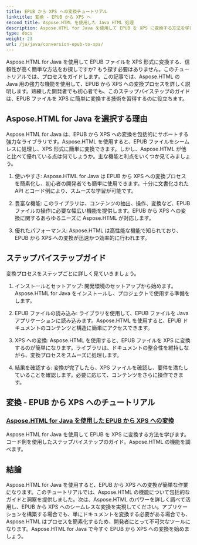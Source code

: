 ```yaml
---
title: EPUB から XPS への変換チュートリアル
linktitle: 変換 - EPUB から XPS へ
second_title: Aspose.HTML を使用した Java HTML 処理
description: Aspose.HTML for Java を使用して EPUB を XPS に変換する方法を学びます。これらのチュートリアルで、ステップバイステップのガイドとコード例を入手し、Aspose.HTML の機能を調べます。
type: docs
weight: 23
url: /ja/java/conversion-epub-to-xps/
---
```


Aspose.HTML for Java を使用して EPUB ファイルを XPS 形式に変換する、信頼性が高く簡単な方法をお探しですか? もう探す必要はありません。このチュートリアルでは、プロセスをガイドします。この記事では、Aspose.HTML の Java 用の強力な機能を使用して、EPUB から XPS への変換プロセスを詳しく説明します。熟練した開発者でも初心者でも、このステップバイステップのガイドは、EPUB ファイルを XPS に簡単に変換する技術を習得するのに役立ちます。

## Aspose.HTML for Java を選択する理由

Aspose.HTML for Java は、EPUB から XPS への変換を包括的にサポートする強力なライブラリです。Aspose.HTML を使用すると、EPUB ファイルをシームレスに処理し、XPS 形式に簡単に変換できます。しかし、Aspose.HTML が他と比べて優れている点は何でしょうか。主な機能と利点をいくつか見てみましょう。

1. 使いやすさ: Aspose.HTML for Java は EPUB から XPS への変換プロセスを簡素化し、初心者の開発者でも簡単に使用できます。十分に文書化された API とコード例により、スムーズな学習が可能です。

2. 豊富な機能: このライブラリは、コンテンツの抽出、操作、変換など、EPUB ファイルの操作に必要な幅広い機能を提供します。EPUB から XPS への変換に関するあらゆるニーズに Aspose.HTML が対応します。

3. 優れたパフォーマンス: Aspose.HTML は高性能な機能で知られており、EPUB から XPS への変換が迅速かつ効率的に行われます。

## ステップバイステップガイド

変換プロセスをステップごとに詳しく見ていきましょう。

1. インストールとセットアップ: 開発環境のセットアップから始めます。Aspose.HTML for Java をインストールし、プロジェクトで使用する準備をします。

2. EPUB ファイルの読み込み: ライブラリを使用して、EPUB ファイルを Java アプリケーションに読み込みます。Aspose.HTML を使用すると、EPUB ドキュメントのコンテンツと構造に簡単にアクセスできます。

3. XPS への変換: Aspose.HTML を使用すると、EPUB ファイルを XPS に変換するのが簡単になります。ライブラリは、ドキュメントの整合性を維持しながら、変換プロセスをスムーズに処理します。

4. 結果を確認する: 変換が完了したら、XPS ファイルを確認し、要件を満たしていることを確認します。必要に応じて、コンテンツをさらに操作できます。

## 変換 - EPUB から XPS へのチュートリアル
### [Aspose.HTML for Java を使用した EPUB から XPS への変換](./convert-epub-to-xps/)
Aspose.HTML for Java を使用して EPUB を XPS に変換する方法を学びます。コード例を使用したステップバイステップのガイド。Aspose.HTML の機能を調べます。

## 結論

Aspose.HTML for Java を使用すると、EPUB から XPS への変換が簡単な作業になります。このチュートリアルでは、Aspose.HTML の機能について包括的なガイドと洞察を提供しました。次は、Aspose.HTML のパワーを詳しく調べて活用し、EPUB から XPS へのシームレスな変換を実現してください。アプリケーションを構築する場合でも、単にドキュメントを変換する必要がある場合でも、Aspose.HTML はプロセスを簡素化するため、開発者にとって不可欠なツールになります。Aspose.HTML for Java で今すぐ EPUB から XPS への変換を始めましょう。